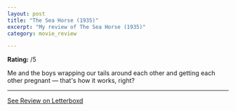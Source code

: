 ```yaml
---
layout: post
title: "The Sea Horse (1935)"
excerpt: "My review of The Sea Horse (1935)"
category: movie_review

---
```


**Rating:** /5

Me and the boys wrapping our tails around each other and getting each other pregnant — that's how it works, right?

<hr>

[See Review on Letterboxd](https://boxd.it/4KGaBV)
